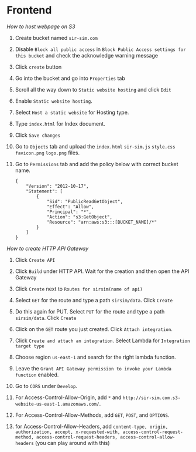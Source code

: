 # Frontend

_How to host webpage on S3_

1.  Create bucket named `sir-sim.com`
2.  Disable `Block all public access` in `Block Public Access settings for this bucket` and check the acknowledge warning message
3.  Click `create` button
4.  Go into the bucket and go into `Properties` tab
5.  Scroll all the way down to `Static website hosting` and click `Edit`
6.  Enable `Static website hosting`.
7.  Select `Host a static website` for Hosting type.
8.  Type `index.html` for Index document.
9.  Click `Save changes`
10. Go to `Objects` tab and upload the `index.html` `sir-sim.js` `style.css` `favicon.png` `logo.png` files.
11. Go to `Permissions` tab and add the policy below with correct bucket name.

    ```
    {
        "Version": "2012-10-17",
        "Statement": [
            {
                "Sid": "PublicReadGetObject",
                "Effect": "Allow",
                "Principal": "*",
                "Action": "s3:GetObject",
                "Resource": "arn:aws:s3:::[BUCKET_NAME]/*"
            }
        ]
    }
    ```

_How to create HTTP API Gateway_

1. Click `Create API`
2. Click `Build` under HTTP API. Wait for the creation and then open the API Gateway
3. Click `Create` next to `Routes for sirsim(name of api)`
4. Select `GET` for the route and type a path `sirsim/data`. Click `Create`
5. Do this again for PUT. Select `PUT` for the route and type a path `sirsim/data`. Click `Create`
6. Click on the `GET` route you just created. Click `Attach integration`.
7. Click `Create and attach an integration`. Select Lambda for `Integration target type`
8. Choose region `us-east-1` and search for the right lambda function.
9. Leave the `Grant API Gateway permission to invoke your Lambda function` enabled.

10. Go to `CORS` under `Develop`.
11. For Access-Control-Allow-Origin, add `*` and `http://sir-sim.com.s3-website-us-east-1.amazonaws.com/`.
12. For Access-Control-Allow-Methods, add `GET`, `POST`, and `OPTIONS`.
13. for Access-Control-Allow-Headers, add `content-type, origin, authorization, accept, x-requested-with, access-control-request-method, access-control-request-headers, access-control-allow-headers` (you can play around with this)
